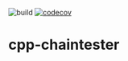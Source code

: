 ![build](https://github.com/uuosio/cpp-chaintester/actions/workflows/pr-any.yml/badge.svg?event=push)
[![codecov](https://codecov.io/gh/uuosio/cpp-chaintester/branch/main/graph/badge.svg?token=B1WQZRLLUI)](https://codecov.io/gh/uuosio/cpp-chaintester)

# cpp-chaintester